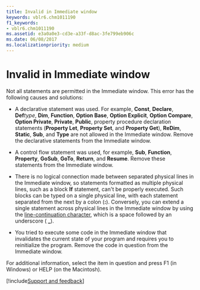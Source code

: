 ```yaml
---
title: Invalid in Immediate window
keywords: vblr6.chm1011190
f1_keywords:
- vblr6.chm1011190
ms.assetid: e3a0a0e3-cd3e-a33f-d8ac-3fe799eb906c
ms.date: 06/08/2017
ms.localizationpriority: medium
---
```



# Invalid in Immediate window

Not all statements are permitted in the  Immediate window. This error has the following causes and solutions:



- A declarative statement was used. For example, **Const**, **Declare**, **Def**_type_, **Dim**, **Function**, **Option Base**, **Option Explicit**, **Option Compare**, **Option Private**, **Private**, **Public**, property procedure declaration statements (**Property Let**, **Property Set**, and **Property Get**), **ReDim**, **Static**, **Sub**, and **Type** are not allowed in the Immediate window. Remove the declarative statements from the Immediate window.
    
- A control flow statement was used, for example, **Sub**, **Function**, **Property**, **GoSub**, **GoTo**, **Return**, and **Resume**. Remove these statements from the Immediate window.
    
- There is no logical connection made between separated physical lines in the  Immediate window, so statements formatted as multiple physical lines, such as a block **If** statement, can't be properly executed. Such blocks can be typed on a single physical line, with each statement separated from the next by a colon (**:**). Conversely, you can extend a single statement across physical lines in the Immediate window by using the [line-continuation character](../../Glossary/vbe-glossary.md#line-continuation-character), which is a space followed by an underscore ( **_**).
    
- You tried to execute some code in the  Immediate window that invalidates the current state of your program and requires you to reinitialize the program. Remove the code in question from the Immediate window.
    

For additional information, select the item in question and press F1 (in Windows) or HELP (on the Macintosh).

[!include[Support and feedback](~/includes/feedback-boilerplate.md)]